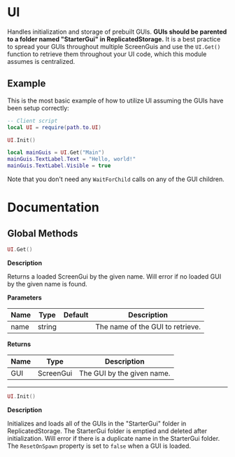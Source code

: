 # UI
Handles initialization and storage of prebuilt GUIs. **GUIs should be parented to a folder named "StarterGui" in ReplicatedStorage.** It is a best practice to spread your GUIs throughout multiple ScreenGuis and use the `UI.Get()` function to retrieve them throughout your UI code, which this module assumes is centralized.

## Example

This is the most basic example of how to utilize UI assuming the GUIs have been setup correctly:
```lua
-- Client script
local UI = require(path.to.UI)

UI.Init()

local mainGuis = UI.Get("Main")
mainGuis.TextLabel.Text = "Hello, world!"
mainGuis.TextLabel.Visible = true
```
Note that you don't need any `WaitForChild` calls on any of the GUI children.

# Documentation

## Global Methods

```lua
UI.Get()
```

**Description** <div>
Returns a loaded ScreenGui by the given name. Will error if no loaded GUI by the given name is found.

**Parameters**

| Name | Type | Default | Description |
| --- | --- | --- | --- |
| name | string | | The name of the GUI to retrieve. |

**Returns**

| Name | Type | Description |
| --- | --- | --- |
| GUI | ScreenGui | The GUI by the given name. |

---

```lua
UI.Init()
```

**Description** <div>
Initializes and loads all of the GUIs in the "StarterGui" folder in ReplicatedStorage. The StarterGui folder is emptied and deleted after initialization. Will error if there is a duplicate name in the StarterGui folder. The `ResetOnSpawn` property is set to `false` when a GUI is loaded.